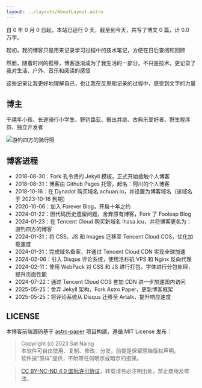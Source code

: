 ```yaml
---
layout: ../layouts/AboutLayout.astro
---
```


自 <span id="start-year" class="font-bold text-accent">0</span> 年 <span id="start-month" class="font-bold text-accent">0</span> 月 <span id="start-day" class="font-bold text-accent">0</span> 日起，本站已运行 <span id="running-days" class="font-bold text-accent">0</span> 天，截至到今天，共写了博文 <span id="total-posts" class="font-bold text-accent">0</span> 篇，计 <span id="total-words" class="font-bold text-accent">0.0</span> 万字。

起初，我的博客只是用来记录学习过程中的技术笔记，方便在日后查阅和回顾

然而，随着时间的推移，博客逐渐成为了我生活的一部分。不只是技术，更记录了我对生活、户外、音乐和阅读的感悟

这些记录让我更好地理解自己，也让我在反思和记录的过程中，感受到文字的力量

## 博主

千禧年小孩、长途骑行小学生、野钓路亚、振出并继、古典乐爱好者、野生程序员、独立开发者

![游钓四方的骑行照](https://cos.lhasa.icu/StylePictures/my-photo.jpg_736 "游钓四方的骑行照")

## 博客进程

- 2018-08-30：Fork 孔令贤的 Jekyll 模板，正式开始接触个人博客
- 2018-08-31：博客由 Github Pages 托管，起名：阿川的个人博客
- 2018-10-16：在 Dynadot 购买域名 achuan.io，并设置为博客域名（该域名于 2023-10-16 到期）
- 2020-10-06：加入 Forever Blog，开启十年之约
- 2024-01-22：因代码历史遗留问题，舍弃原有博客，Fork 了 Fooleap Blog
- 2024-01-23：在 Tencent Cloud 购买新域名 lhasa.icu，并将博客更名为：游钓四方的博客
- 2024-01-31：将 CSS、JS 和 Images 迁移至 Tencent Cloud COS，优化加载速度
- 2024-01-31：完成域名备案，并通过 Tencent Cloud CDN 实现全球加速
- 2024-02-06：引入 Disqus 评论系统，使用洛杉矶 VPS 和 Nginx 反向代理
- 2024-02-11：使用 WebPack 对 CSS 和 JS 进行打包，字体进行分包处理，提升页面性能
- 2024-07-22：通过 Tencent Cloud COS 套加 CDN 进一步加速国内访问
- 2025-05-25：舍弃 Jekyll 架构，Fork Astro Paper，更新博客框架
- 2025-05-25：将评论系统从 Disqus 迁移至 Artalk，提升响应速度

## LICENSE

本博客前端源码基于 <a href="https://github.com/satnaing/astro-paper" target="_blank" rel="noopener noreferrer">astro-paper</a> 项目构建，遵循 MIT License 发布：

> Copyright (c) 2023 Sat Naing  
> 本软件可自由使用、复制、修改、分发，前提是保留原始版权声明。  
> 软件按“原样”提供，不附带任何明示或暗示的担保。

> <a href="https://creativecommons.org/licenses/by-nc-nd/4.0/deed.zh-hans" target="_blank" rel="noopener noreferrer">CC BY-NC-ND 4.0 国际许可协议</a>，转载请务必注明出处，禁止商用及修改。